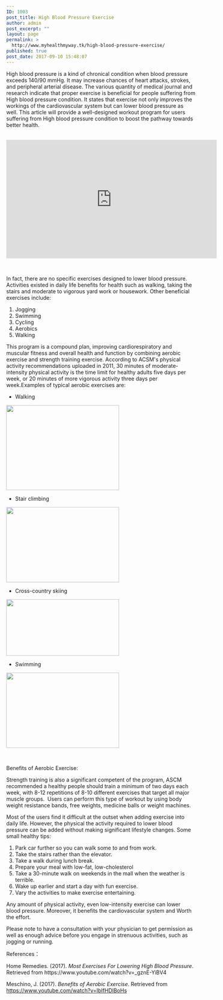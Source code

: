 ```yaml
---
ID: 1003
post_title: High Blood Pressure Exercise
author: admin
post_excerpt: ""
layout: page
permalink: >
  http://www.myhealthmyway.tk/high-blood-pressure-exercise/
published: true
post_date: 2017-09-10 15:48:07
---
```

<div id="pl-1003"  class="panel-layout" ><div id="pg-1003-0"  class="panel-grid panel-no-style"  data-style="{&quot;background_display&quot;:&quot;tile&quot;,&quot;cell_alignment&quot;:&quot;flex-start&quot;}" ><div id="pgc-1003-0-0"  class="panel-grid-cell"  data-weight="1" ><div id="panel-1003-0-0-0" class="so-panel widget widget_sow-editor panel-first-child panel-last-child" data-index="0" data-style="{&quot;background_image_attachment&quot;:false,&quot;background_display&quot;:&quot;tile&quot;}" ><div class="so-widget-sow-editor so-widget-sow-editor-base">
<div class="siteorigin-widget-tinymce textwidget">
	<p>High blood pressure is a kind of chronical condition when blood pressure exceeds 140/90 mmHg. It may increase chances of heart attacks, strokes, and peripheral arterial disease. The various quantity of medical journal and research indicate that proper exercise is beneficial for people suffering from High blood pressure condition. It states that exercise not only improves the workings of the cardiovascular system but can lower blood pressure as well. This article will provide a well-designed workout program for users suffering from High blood pressure condition to boost the pathway towards better health.</p>
<p><br /> <iframe src="https://www.youtube.com/embed/_gznE-YiBV4" width="560" height="315" frameborder="0" allowfullscreen="allowfullscreen"></iframe></p>
<p> </p>
<p>In fact, there are no specific exercises designed to lower blood pressure. Activities existed in daily life benefits for health such as walking, taking the stairs and moderate to vigorous yard work or housework. Other beneficial exercises include:</p>
<ol>
<li>Jogging</li>
<li>Swimming</li>
<li>Cycling</li>
<li>Aerobics</li>
<li>Walking</li>
</ol>
<p>This program is a compound plan, improving cardiorespiratory and muscular fitness and overall health and function by combining aerobic exercise and strength training exercise. According to ACSM's physical activity recommendations uploaded in 2011, 30 minutes of moderate-intensity physical activity is the time limit for healthy adults five days per week, or 20 minutes of more vigorous activity three days per week.Examples of typical aerobic exercises are:</p>
<ul>
<li style="text-align: left;">Walking</li>
</ul>
<p><img class="alignnone size-medium wp-image-1674" src="http://35.201.22.184/wp-content/uploads/2017/09/2-300x226.jpg" alt="" width="300" height="226" /></p>
<ul>
<li>Stair climbing</li>
</ul>
<p><img class="alignnone size-medium wp-image-1677" src="http://35.201.22.184/wp-content/uploads/2017/09/7-300x200.jpg" alt="" width="300" height="200" /></p>
<ul>
<li>Cross-country skiing</li>
</ul>
<p><img class="alignnone size-medium wp-image-1675" src="http://35.201.22.184/wp-content/uploads/2017/09/5-300x150.jpg" alt="" width="300" height="150" /></p>
<ul>
<li>Swimming</li>
</ul>
<p><img class="size-medium wp-image-1673 alignnone" src="http://35.201.22.184/wp-content/uploads/2017/09/swimming-300x200.jpg" alt="" width="300" height="200" /></p>
<p> </p>
<p>Benefits of Aerobic Exercise:</p>
<p>Strength training is also a significant competent of the program, ASCM recommended a healthy people should train a minimum of two days each week, with 8-12 repetitions of 8-10 different exercises that target all major muscle groups.  Users can perform this type of workout by using body weight resistance bands, free weights, medicine balls or weight machines.</p>
<p>Most of the users find it difficult at the outset when adding exercise into daily life. However, the physical the activity required to lower blood pressure can be added without making significant lifestyle changes. Some small healthy tips:</p>
<ol>
<li>Park car further so you can walk some to and from work.</li>
<li>Take the stairs rather than the elevator.</li>
<li>Take a walk during lunch break.</li>
<li>Prepare your meal with low-fat, low-cholesterol</li>
<li>Take a 30-minute walk on weekends in the mall when the weather is terrible.</li>
<li>Wake up earlier and start a day with fun exercise.</li>
<li>Vary the activities to make exercise entertaining.</li>
</ol>
<p>Any amount of physical activity, even low-intensity exercise can lower blood pressure. Moreover, it benefits the cardiovascular system and Worth the effort.</p>
<p>Please note to have a consultation with your physician to get permission as well as enough advice before you engage in strenuous activities, such as jogging or running.</p>
<p>References：</p>
<p>Home Remedies. (2017). <i>Most Exercises For Lowering High Blood Pressure</i>. Retrieved from https://www.youtube.com/watch?v=_gznE-YiBV4</p>
<p>Meschino, J. (2017). <i>Benefits of Aerobic Exercise</i>. Retrieved from <a href="https://www.youtube.com/watch?v=IbIfHDlBoHs">https://www.youtube.com/watch?v=IbIfHDlBoHs</a></p></div>
</div></div></div></div></div>